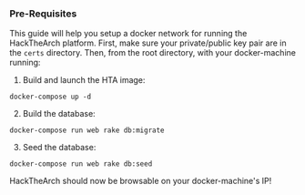 ### Pre-Requisites
This guide will help you setup a docker network for running the HackTheArch
platform.  First, make sure your private/public key pair are in the `certs`
directory. Then, from the root directory, with your docker-machine running:


1. Build and launch the HTA image:
```
docker-compose up -d
```

2. Build the database:
```
docker-compose run web rake db:migrate
```

3. Seed the database:
```
docker-compose run web rake db:seed
```

HackTheArch should now be browsable on your docker-machine's IP!

